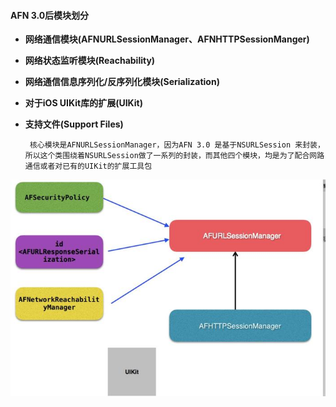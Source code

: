 #### AFN 3.0后模块划分

* **网络通信模块\(AFNURLSessionManager、AFNHTTPSessionManger\)**
* **网络状态监听模块\(Reachability\)**
* **网络通信信息序列化/反序列化模块\(Serialization\)**
* **对于iOS UIKit库的扩展\(UIKit\)**
* **支持文件\(Support Files\)**

       核心模块是AFNURLSessionManager，因为AFN 3.0 是基于NSURLSession 来封装，所以这个类围绕着NSURLSession做了一系列的封装，而其他四个模块，均是为了配合网路通信或者对已有的UIKit的扩展工具包

![](/assets/2702646-10294db19b1aedfd.png.jpeg)



